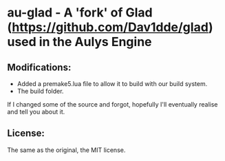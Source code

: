 [//]: # (Written by noidawt@gmail.com)
[//]: # (Date: 10.03.2020)

au-glad - A 'fork' of Glad (https://github.com/Dav1dde/glad) used in the Aulys Engine
=====================================================================================

Modifications:
--------------

- Added a premake5.lua file to allow it to build with our build system.
- The build folder.

If I changed some of the source and forgot, hopefully I'll eventually realise and tell you about it.

License:
--------

The same as the original, the MIT license.
